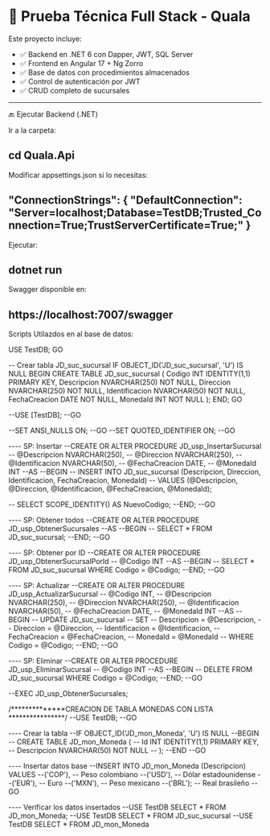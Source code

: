 # 🧪 Prueba Técnica Full Stack - Quala

Este proyecto incluye:

- ✅ Backend en .NET 6 con Dapper, JWT, SQL Server
- ✅ Frontend en Angular 17 + Ng Zorro
- ✅ Base de datos con procedimientos almacenados
- ✅ Control de autenticación por JWT
- ✅ CRUD completo de sucursales

---

🔙 Ejecutar Backend (.NET)

Ir a la carpeta:

cd Quala.Api
---------------------------------------------------------

Modificar appsettings.json si lo necesitas:

"ConnectionStrings": {
  "DefaultConnection": "Server=localhost;Database=TestDB;Trusted_Connection=True;TrustServerCertificate=True;"
}
-----------------------------------------------------------
Ejecutar:

dotnet run
----------------------------------------------------------

Swagger disponible en:

https://localhost:7007/swagger
---------------------------------------------------------

Scripts Utilazdos en al base de datos:

USE TestDB;
GO

-- Crear tabla JD_suc_sucursal
IF OBJECT_ID('JD_suc_sucursal', 'U') IS NULL
BEGIN
    CREATE TABLE JD_suc_sucursal (
        Codigo INT IDENTITY(1,1) PRIMARY KEY,
        Descripcion NVARCHAR(250) NOT NULL,
        Direccion NVARCHAR(250) NOT NULL,
        Identificacion NVARCHAR(50) NOT NULL,
        FechaCreacion DATE NOT NULL,
        MonedaId INT NOT NULL
    );
END;
GO


--USE [TestDB];
--GO

--SET ANSI_NULLS ON;
--GO
--SET QUOTED_IDENTIFIER ON;
--GO

----  SP: Insertar
--CREATE OR ALTER PROCEDURE JD_usp_InsertarSucursal
--    @Descripcion NVARCHAR(250),
--    @Direccion NVARCHAR(250),
--    @Identificacion NVARCHAR(50),
--    @FechaCreacion DATE,
--    @MonedaId INT
--AS
--BEGIN
--    INSERT INTO JD_suc_sucursal (Descripcion, Direccion, Identificacion, FechaCreacion, MonedaId)
--    VALUES (@Descripcion, @Direccion, @Identificacion, @FechaCreacion, @MonedaId);

--    SELECT SCOPE_IDENTITY() AS NuevoCodigo;
--END;
--GO



----  SP: Obtener todos
--CREATE OR ALTER PROCEDURE JD_usp_ObtenerSucursales
--AS
--BEGIN
--    SELECT * FROM JD_suc_sucursal;
--END;
--GO



----  SP: Obtener por ID
--CREATE OR ALTER PROCEDURE JD_usp_ObtenerSucursalPorId
--    @Codigo INT
--AS
--BEGIN
--    SELECT * FROM JD_suc_sucursal WHERE Codigo = @Codigo;
--END;
--GO



----  SP: Actualizar
--CREATE OR ALTER PROCEDURE JD_usp_ActualizarSucursal
--    @Codigo INT,
--    @Descripcion NVARCHAR(250),
--    @Direccion NVARCHAR(250),
--    @Identificacion NVARCHAR(50),
--    @FechaCreacion DATE,
--    @MonedaId INT
--AS
--BEGIN
--    UPDATE JD_suc_sucursal
--    SET
--        Descripcion = @Descripcion,
--        Direccion = @Direccion,
--        Identificacion = @Identificacion,
--        FechaCreacion = @FechaCreacion,
--        MonedaId = @MonedaId
--    WHERE Codigo = @Codigo;
--END;
--GO




----  SP: Eliminar
--CREATE OR ALTER PROCEDURE JD_usp_EliminarSucursal
--    @Codigo INT
--AS
--BEGIN
--    DELETE FROM JD_suc_sucursal WHERE Codigo = @Codigo;
--END;
--GO


--EXEC JD_usp_ObtenerSucursales;


/**************CREACION DE TABLA MONEDAS CON LISTA ****************/
--USE TestDB;
--GO

---- Crear la tabla
--IF OBJECT_ID('JD_mon_Moneda', 'U') IS NULL
--BEGIN
--    CREATE TABLE JD_mon_Moneda (
--        Id INT IDENTITY(1,1) PRIMARY KEY,
--        Descripcion NVARCHAR(50) NOT NULL
--    );
--END
--GO

---- Insertar datos base
--INSERT INTO JD_mon_Moneda (Descripcion) VALUES
--('COP'), -- Peso colombiano
--('USD'), -- Dólar estadounidense
--('EUR'), -- Euro
--('MXN'), -- Peso mexicano
--('BRL'); -- Real brasileño
--GO

---- Verificar los datos insertados
--USE TestDB SELECT * FROM JD_mon_Moneda;
--USE TestDB SELECT * FROM JD_suc_sucursal
--USE TestDB SELECT * FROM JD_mon_Moneda






